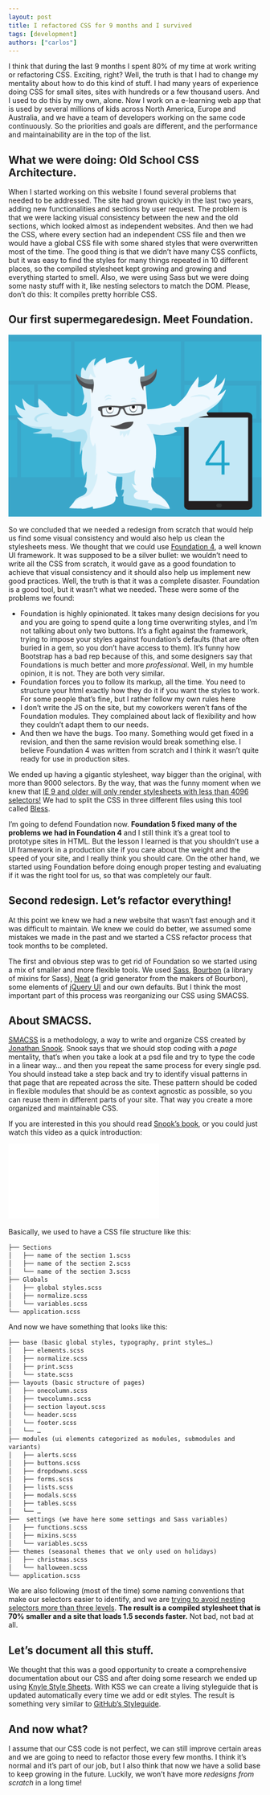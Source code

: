 ```yaml
---
layout: post
title: I refactored CSS for 9 months and I survived
tags: [development]
authors: ["carlos"]
---
```


<p>I think that during the last 9 months I spent 80% of my time at work writing or refactoring <span class="caps">CSS</span>. Exciting, right? Well, the truth is that I had to change my mentality about how to do this kind of stuff. I had many years of experience doing <span class="caps">CSS</span> for small sites, sites with hundreds or a few thousand users. And I used to do this by my own, alone. Now I work on a e-learning web app that is used by several millions of kids across North America, Europe and Australia, and we have a team of developers working on the same code continuously. So the priorities and goals are different, and the performance and maintainability are in the top of the list.</p>
<!--more-->
<h2>What we were doing: Old School <span class="caps">CSS</span> Architecture.</h2>
<p>When I started working on this website I found several problems that needed to be addressed. The site had grown quickly in the last two years, adding new functionalities and sections by user request. The problem is that we were lacking visual consistency between the new and the old sections, which looked almost as independent websites. And then we had the <span class="caps">CSS</span>, where every section had an independent <span class="caps">CSS</span> file and then we would have a global <span class="caps">CSS</span> file with some shared styles that were overwritten most of the time. The good thing is that we didn’t have many <span class="caps">CSS</span> conflicts, but it was easy to find the styles for many things repeated in 10 different places, so the compiled stylesheet kept growing and growing and everything started to smell. Also, we were using Sass but we were doing some nasty stuff with it, like nesting selectors to match the <span class="caps">DOM</span>. Please, don’t do this: It compiles pretty horrible <span class="caps">CSS</span>.</p>
<h2>Our first supermegaredesign. Meet Foundation.</h2>
<p><img src="/assets/images/198.png"></p>
<p>So we concluded that we needed a redesign from scratch that would help us find some visual consistency and would also help us clean the stylesheets mess. We thought that we could use <a href="http://foundation.zurb.com/">Foundation 4</a>, a well known UI framework. It was supposed to be a silver bullet: we wouldn’t need to write all the <span class="caps">CSS</span> from scratch, it would gave as a good foundation to achieve that visual consistency and it should also help us implement new good practices. Well, the truth is that it was a complete disaster. Foundation is a good tool, but it wasn’t what we needed. These were some of the problems we found:</p>
<ul>
  <li>Foundation is highly opinionated. It takes many design decisions for you and you are going to spend quite a long time overwriting styles, and I’m not talking about only two buttons. It’s a fight against the framework, trying to impose your styles against foundation’s defaults (that are often buried in a gem, so you don’t have access to them). It’s funny how Bootstrap has a bad rep because of this, and some designers say that Foundations is much better and more <em>professional</em>. Well, in my humble opinion, it is not. They are both very similar.</li>
  <li>Foundation forces you to follow its markup, all the time. You need to structure your html exactly how they do it if you want the styles to work. For some people that’s fine, but I rather follow my own rules here</li>
  <li>I don’t write the JS on the site, but my coworkers weren’t fans of the Foundation modules. They complained about lack of flexibility and how they couldn’t adapt them to our needs.</li>
  <li>And then we have the bugs. Too many. Something would get fixed in a revision, and then the same revision would break something else. I believe Foundation 4 was written from scratch and I think it wasn’t quite ready for use in production sites.</li>
</ul>
<p>We ended up having a gigantic stylesheet, way bigger than the original, with more than 9000 selectors. By the way, that was the funny moment when we knew that <a href="http://blogs.msdn.com/b/ieinternals/archive/2011/05/14/10164546.aspx">IE 9 and older will only render stylesheets with less than 4096 selectors!</a> We had to split the <span class="caps">CSS</span> in three different files using this tool called <a href="http://blesscss.com/">Bless</a>.</p>
<p>I’m going to defend Foundation now. <strong>Foundation 5 fixed many of the problems we had in Foundation 4</strong> and I still think it’s a great tool to prototype sites in <span class="caps">HTML</span>. But the lesson I learned is that you shouldn’t use a UI framework in a production site if you care about the weight and the speed of your site, and I really think you should care. On the other hand, we started using Foundation before doing enough proper testing and evaluating if it was the right tool for us, so that was completely our fault.</p>
<h2>Second redesign. Let’s refactor everything!</h2>
<p>At this point we knew we had a new website that wasn’t fast enough and it was difficult to maintain. We knew we could do better, we assumed some mistakes we made in the past and we started a <span class="caps">CSS</span> refactor process that took months to be completed.</p>
<p>The first and obvious step was to get rid of Foundation so we started using a mix of smaller and more flexible tools. We used <a href="http://sass-lang.com/">Sass</a>, <a href="http://bourbon.io/">Bourbon</a> (a library of mixins for Sass), <a href="http://neat.bourbon.io/">Neat</a> (a grid generator from the makers of Bourbon), some elements of <a href="http://jqueryui.com/">jQuery UI</a> and our own defaults. But I think the most important part of this process was reorganizing our <span class="caps">CSS</span> using <span class="caps">SMACSS</span>.</p>
<h2>About <span class="caps">SMACSS</span>.</h2>
<p><a href="https://smacss.com/"><span class="caps">SMACSS</span></a> is a methodology, a way to write and organize <span class="caps">CSS</span> created by <a href="http://snook.ca/">Jonathan Snook</a>. Snook says that we should stop coding with a <em>page</em> mentality, that’s when you take a look at a psd file and try to type the code in a linear way… and then you repeat the same process for every single psd. You should instead take a step back and try to identify visual patterns in that page that are repeated across the site. These pattern should be coded in flexible modules that should be as context agnostic as possible, so you can reuse them in different parts of your site. That way you create a more organized and maintainable <span class="caps">CSS</span>.</p>
<p>If you are interested in this you should read <a href="http://shop.smacss.com/">Snook’s book</a>, or you could just watch this video as a quick introduction:</p>
<div class="embed"><iframe src="//player.vimeo.com/video/99877232?color=9C191E" frameborder="0" webkitallowfullscreen="" mozallowfullscreen="" allowfullscreen="" id="fitvid694822"></iframe></div>
<p>Basically, we used to have a <span class="caps">CSS</span> file structure like this:</p>
<pre><code>├── Sections
│   ├── name of the section 1.scss
│   ├── name of the section 2.scss
│   └── name of the section 3.scss
├── Globals
│   ├── global styles.scss
│   ├── normalize.scss
│   └── variables.scss
└── application.scss</code></pre>
<p>And now we have something that looks like this:</p>
<pre><code>├── base (basic global styles, typography, print styles…)
│   ├── elements.scss
│   ├── normalize.scss
│   ├── print.scss
│   └── state.scss
├── layouts (basic structure of pages)
│   ├── onecolumn.scss
│   ├── twocolumns.scss
│   ├── section layout.scss
│   └── header.scss
│   └── footer.scss
│   └── …
├── modules (ui elements categorized as modules, submodules and variants)
│   ├── alerts.scss
│   ├── buttons.scss
│   ├── dropdowns.scss
│   ├── forms.scss
│   ├── lists.scss
│   ├── modals.scss
│   ├── tables.scss
│   └── …
├──  settings (we have here some settings and Sass variables)
│   ├── functions.scss
│   ├── mixins.scss
│   └── variables.scss
├── themes (seasonal themes that we only used on holidays)
│   ├── christmas.scss
│   └── halloween.scss
└── application.scss</code></pre>
<p>We are also following (most of the time) some naming conventions that make our selectors easier to identify, and we are <a href="http://thesassway.com/beginner/the-inception-rule">trying to avoid nesting selectors more than three levels</a>. <strong>The result is a compiled stylesheet that is 70% smaller and a site that loads 1.5 seconds faster.</strong> Not bad, not bad at all.</p>
<h2>Let’s document all this stuff.</h2>
<p>We thought that this was a good opportunity to create a comprehensive documentation about our <span class="caps">CSS</span> and after doing some research we ended up using <a href="http://warpspire.com/kss/">Knyle Style Sheets</a>. With <span class="caps">KSS</span> we can create a living styleguide that is updated automatically every time we add or edit styles. The result is something very similar to <a href="https://github.com/styleguide/css">GitHub’s Styleguide</a>.</p>
<h2>And now what?</h2>
<p>I assume that our <span class="caps">CSS</span> code is not perfect, we can still improve certain areas and we are going to need to refactor those every few months. I think it’s normal and it’s part of our job, but I also think that now we have a solid base to keep growing in the future. Luckily, we won’t have more <em>redesigns from scratch</em> in a long time!</p>
